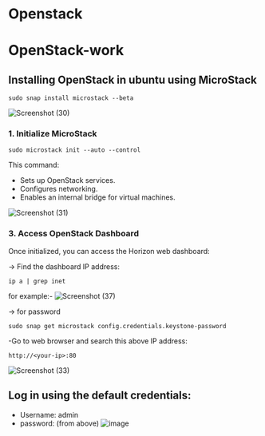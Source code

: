 # Openstack
# OpenStack-work

## Installing OpenStack in ubuntu using MicroStack 
```
sudo snap install microstack --beta
```
![Screenshot (30)](https://github.com/user-attachments/assets/f46dff66-c1b5-4266-ae3a-de9ee9bb6aef)


### 1. Initialize MicroStack
```
sudo microstack init --auto --control
```
This command:

* Sets up OpenStack services.
* Configures networking.
* Enables an internal bridge for virtual machines.

![Screenshot (31)](https://github.com/user-attachments/assets/55d49d17-1945-492f-89aa-a79d1aaf29a6)



### 3. Access OpenStack Dashboard
Once initialized, you can access the Horizon web dashboard:

-> Find the dashboard IP address:
```
ip a | grep inet
```
for example:-
![Screenshot (37)](https://github.com/user-attachments/assets/d32d0316-3d25-44eb-9298-67a2e616d139)


-> for password 
```
sudo snap get microstack config.credentials.keystone-password
```

-Go to web browser and search this above IP address:
```
http://<your-ip>:80
```
![Screenshot (33)](https://github.com/user-attachments/assets/e18d589b-a98e-45a9-b0af-1fe8ce6f67c8)


## Log in using the default credentials:

* Username: admin
* password: (from above)
![image](https://github.com/user-attachments/assets/18e701dd-5f18-4b59-9538-ce371884bb6f)
